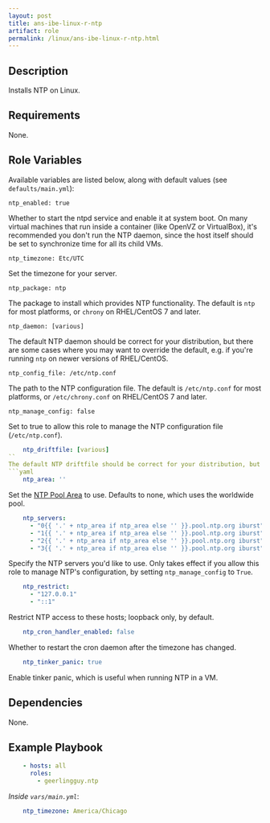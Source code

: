 ```yaml
---
layout: post
title: ans-ibe-linux-r-ntp
artifact: role
permalink: /linux/ans-ibe-linux-r-ntp.html 
---
```


## Description

Installs NTP on Linux.

## Requirements

None.

## Role Variables

Available variables are listed below, along with default values (see `defaults/main.yml`):

    ntp_enabled: true

Whether to start the ntpd service and enable it at system boot. On many virtual machines that run inside a container (like OpenVZ or VirtualBox), it's recommended you don't run the NTP daemon, since the host itself should be set to synchronize time for all its child VMs.

    ntp_timezone: Etc/UTC

Set the timezone for your server.

    ntp_package: ntp

The package to install which provides NTP functionality. The default is `ntp` for most platforms, or `chrony` on RHEL/CentOS 7 and later.

    ntp_daemon: [various]

The default NTP daemon should be correct for your distribution, but there are some cases where you may want to override the default, e.g. if you're running `ntp` on newer versions of RHEL/CentOS.

    ntp_config_file: /etc/ntp.conf

The path to the NTP configuration file. The default is `/etc/ntp.conf` for most platforms, or `/etc/chrony.conf` on RHEL/CentOS 7 and later.

    ntp_manage_config: false

Set to true to allow this role to manage the NTP configuration file (`/etc/ntp.conf`).
```yaml
    ntp_driftfile: [various]
``
The default NTP driftfile should be correct for your distribution, but there are some cases where you may want to override the default.
```yaml
    ntp_area: ''
```
Set the [NTP Pool Area](http://support.ntp.org/bin/view/Servers/NTPPoolServers) to use. Defaults to none, which uses the worldwide pool.
```yaml
    ntp_servers:
      - "0{{ '.' + ntp_area if ntp_area else '' }}.pool.ntp.org iburst"
      - "1{{ '.' + ntp_area if ntp_area else '' }}.pool.ntp.org iburst"
      - "2{{ '.' + ntp_area if ntp_area else '' }}.pool.ntp.org iburst"
      - "3{{ '.' + ntp_area if ntp_area else '' }}.pool.ntp.org iburst"
```
Specify the NTP servers you'd like to use. Only takes effect if you allow this role to manage NTP's configuration, by setting `ntp_manage_config` to `True`.
```yaml
    ntp_restrict:
      - "127.0.0.1"
      - "::1"
```
Restrict NTP access to these hosts; loopback only, by default.
```yaml
    ntp_cron_handler_enabled: false
```
Whether to restart the cron daemon after the timezone has changed.
```yaml
    ntp_tinker_panic: true
```
Enable tinker panic, which is useful when running NTP in a VM.

## Dependencies

None.

## Example Playbook
```yaml
    - hosts: all
      roles:
        - geerlingguy.ntp
```
*Inside `vars/main.yml`*:
```yaml
    ntp_timezone: America/Chicago
```
